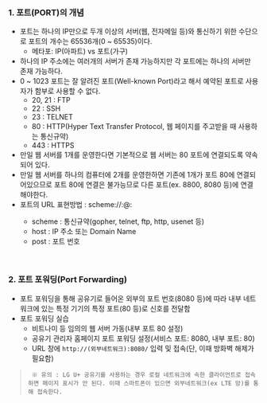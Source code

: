 ### 1. 포트(PORT)의 개념
- 포트는 하나의 IP만으로 두개 이상의 서버(웹, 전자메일 등)와 통신하기 위한 수단으로 포트의 개수는 65536개(0 ~ 65535)이다.
  - 메타포: IP(아파트) vs 포트(가구)
- 하나의 IP 주소에는 여러개의 서버가 존재 가능하지만 각 포트에는 하나의 서버만 존재 가능하다.
- 0 ~ 1023 포트는 잘 알려진 포트(Well-known Port)라고 해서 예약된 포트로 사용자가 함부로 사용할 수 없다.
  - 20, 21 : FTP
  - 22 : SSH
  - 23 : TELNET
  - 80 : HTTP(Hyper Text Transfer Protocol, 웹 페이지를 주고받을 때 사용하는 통신규약)
  - 443 : HTTPS
- 만일 웹 서버를 1개를 운영한다면 기본적으로 웹 서버는 80 포트에 연결되도록 약속되어 있다.
- 만일 웹 서버를 하나의 컴퓨터에 2개를 운영한하면 기존에 1개가 포트 80에 연결되어있으므로 포트 80에 연결은 불가능므로 다른 포트(ex. 8800, 8080 등)에 연결해야한다.
- 포트의 URL 표현방법 : scheme://<user>:<password>@<host>:<port>
  - scheme : 통신규약(gopher, telnet, ftp, http, usenet 등)
  - host : IP 주소 또는 Domain Name
  - post : 포트 번호

 <br/> 
  
### 2. 포트 포워딩(Port Forwarding)
- 포트 포워딩을 통해 공유기로 들어온 외부의 포트 번호(8080 등)에 따라 내부 네트워크에 있는 특정 기기의 특정 포트(80 등)로 신호를 전달함
- 포트 포워딩 실습
  - 비트나미 등 임의의 웹 서버 가동(내부 포트 80 설정)
  - 공유기 관리자 홈페이지 포트 포워딩 설정(서비스 포트: 8080, 내부 포트: 80)
  - URL 창에 `http://(외부네트워크):8080/`  입력 및 접속(단, 이때 방화벽 해제가 필요함)
> ` ※ 유의 : LG U+ 공유기를 사용하는 경우 로컬 네트워크에 속한 클라이언트로 접속하면 페이지 표시가 안 된다. 이때 스마트폰이 있으면 외부네트워크(ex LTE 망)를 통해 접속한다.` 
